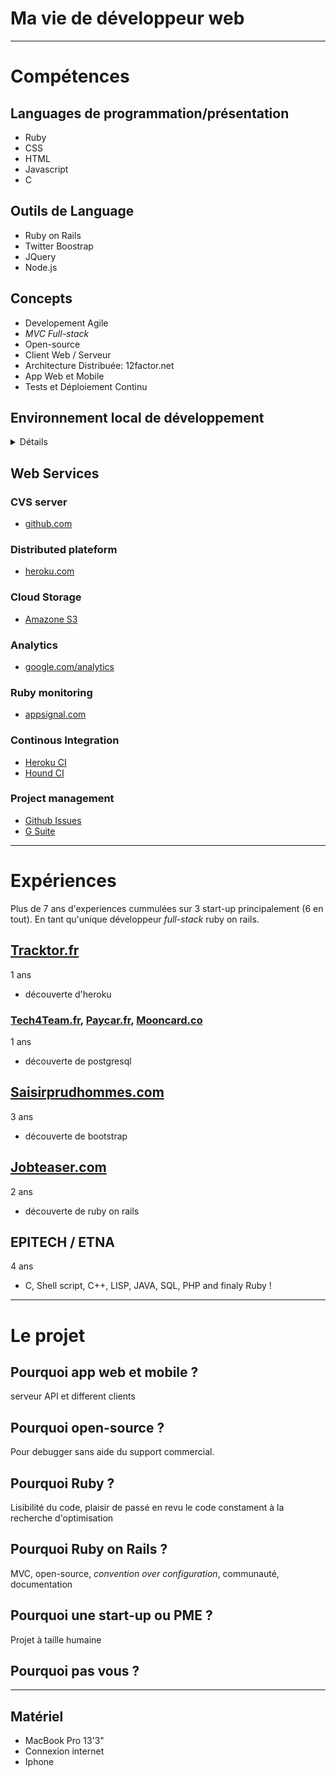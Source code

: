# Ma vie de développeur web
---
# Compétences
## Languages de programmation/présentation
- Ruby
- CSS
- HTML
- Javascript
- C

## Outils de Language
- Ruby on Rails
- Twitter Boostrap
- JQuery
- Node.js

## Concepts
- Developement Agile
- *MVC Full-stack*
- Open-source
- Client Web / Serveur
- Architecture Distribuée: 12factor.net
- App Web et Mobile
- Tests et Déploiement Continu

## Environnement local de développement
<details>
  <summary>Détails</summary>
<p>

```ruby
# System tools
http://brew.sh

# Heroku
brew install heroku/brew/heroku

# Databases
brew install postgresql
brew services start postgresql
brew install redis
brew services start redis

# Mac OS apps
brew install cask
brew cask install atom
brew cask install google-chrome
brew cask install google-drive
brew cask install iterm2
brew cask install psequel
brew cask install slack
brew cask install spectacle

# Node.js
brew install nodejs

# Ruby env
# install rvm or rbenv

# Ruby gems

# Web server
gem install puma

# Web framework
gem install rails

# Relational database
gem install postgres

# No-SQL, in memory database
gem install redis

# Queueing system
gem install resque

# Testing framework
gem install rspec # or minitest
gem install spring
gem install capybara

# Debugger
gem install byebug

# Static code analyzer
gem install rubocop

# Web packages
npm install bootstrap
```
</p>
</details>

## Web Services
### CVS server
- [github.com](https://github.com)

### Distributed plateform
- [heroku.com](https://heroku.com)

### Cloud Storage
- [Amazone S3](https://docs.aws.amazon.com/AmazonS3/latest/dev/Welcome.html)

### Analytics
- [google.com/analytics](https://google.com/analytics)

### Ruby monitoring
- [appsignal.com](https://appsignal.com)

### Continous Integration
- [Heroku CI](https://devcenter.heroku.com/articles/heroku-ci)
- [Hound CI](https://houndci.com)

### Project management
- [Github Issues](https://guides.github.com/features/issues)
- [G Suite](https://gsuite.google.com/intl/fr/features)

---
# Expériences
Plus de 7 ans d'experiences cummulées sur 3 start-up principalement (6 en tout). En tant qu'unique développeur *full-stack* ruby on rails.

## [Tracktor.fr](https://tracktor.fr)
1 ans 
- découverte d'heroku

### [Tech4Team.fr](http://Tech4Team.fr), [Paycar.fr](https://paycar.fr), [Mooncard.co](http://mooncard.co) 
1 ans
- découverte de postgresql

## [Saisirprudhommes.com](https://saisirprudhommes.com)
3 ans
- découverte de bootstrap

## [Jobteaser.com](https://jobteaser.com)
2 ans
- découverte de ruby on rails

## EPITECH / ETNA
4 ans

- C, Shell script, C++, LISP, JAVA, SQL, PHP and finaly Ruby !

---
# Le projet
## Pourquoi app web et mobile ?
serveur API et different clients
## Pourquoi open-source ?
Pour debugger sans aide du support commercial.
## Pourquoi Ruby ?
Lisibilité du code, plaisir de passé en revu le code constament à la recherche d'optimisation
## Pourquoi Ruby on Rails ?
MVC, open-source, *convention over configuration*, communauté, documentation
## Pourquoi une start-up ou PME ?
Projet à taille humaine
## Pourquoi pas vous ?

---
## Matériel
- MacBook Pro 13'3"
- Connexion internet
- Iphone
